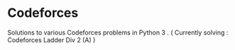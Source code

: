# Codeforces
Solutions to various Codeforces problems in Python 3 .
( Currently solving : Codeforces Ladder Div 2 (A) )
